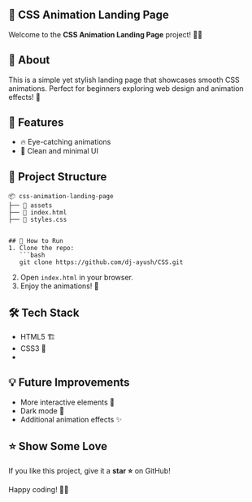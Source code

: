 ## 🚀 CSS Animation Landing Page

Welcome to the **CSS Animation Landing Page** project! 🎨✨

## 📌 About
This is a simple yet stylish landing page that showcases smooth CSS animations. Perfect for beginners exploring web design and animation effects! 🌊

## 🎯 Features
- 🔥 Eye-catching animations
- 🌈 Clean and minimal UI

## 📂 Project Structure
```
📦 css-animation-landing-page
├── 📁 assets  
├── 📄 index.html  
├── 🎨 styles.css  


## 🚀 How to Run
1. Clone the repo:
   ```bash
   git clone https://github.com/dj-ayush/CSS.git
   ```
2. Open `index.html` in your browser.
3. Enjoy the animations! 🎉

## 🛠 Tech Stack
- HTML5 🏗️
- CSS3 🎨
- 

## 💡 Future Improvements
- More interactive elements 🔄
- Dark mode 🌙
- Additional animation effects ✨

## ⭐ Show Some Love
If you like this project, give it a **star ⭐** on GitHub!

Happy coding! 🚀🎨
